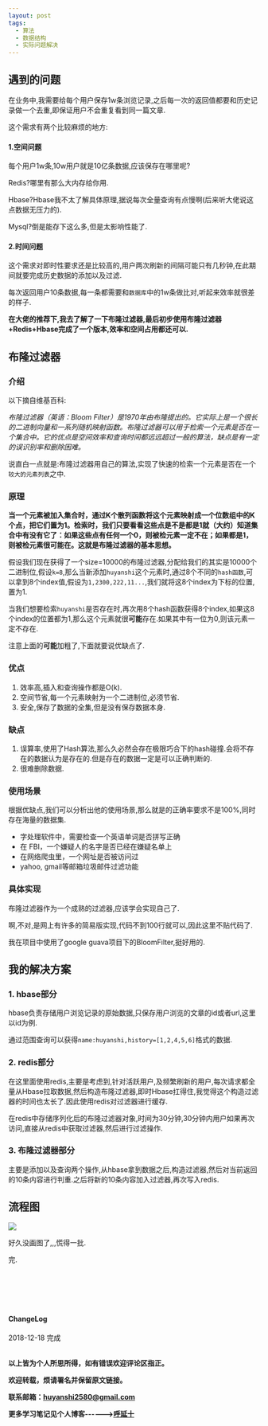 ```yaml
---
layout: post
tags:
  - 算法
  - 数据结构
  - 实际问题解决
---
```


## 遇到的问题

在业务中,我需要给每个用户保存1w条浏览记录,之后每一次的返回值都要和历史记录做一个去重,即保证用户不会重复看到同一篇文章.

这个需求有两个比较麻烦的地方:

#### 1.空间问题

每个用户1w条,10w用户就是10亿条数据,应该保存在哪里呢?

Redis?哪里有那么大内存给你用.

Hbase?Hbase我不太了解具体原理,据说每次全量查询有点慢啊(后来听大佬说这点数据无压力的).

Mysql?倒是能存下这么多,但是太影响性能了.

#### 2.时间问题

这个需求对即时性要求还是比较高的,用户两次刷新的间隔可能只有几秒钟,在此期间就要完成历史数据的添加以及过滤.

每次返回用户10条数据,每一条都需要和`数据库`中的1w条做比对,听起来效率就很差的样子.


**在大佬的推荐下,我去了解了一下布隆过滤器,最后初步使用布隆过滤器+Redis+Hbase完成了一个版本,效率和空间占用都还可以.**

## 布隆过滤器

### 介绍
以下摘自维基百科:

*布隆过滤器（英语：Bloom Filter）是1970年由布隆提出的。它实际上是一个很长的二进制向量和一系列随机映射函数。布隆过滤器可以用于检索一个元素是否在一个集合中。它的优点是空间效率和查询时间都远远超过一般的算法，缺点是有一定的误识别率和删除困难。*

说直白一点就是:布隆过滤器用自己的算法,实现了快速的检索一个元素是否在一个`较大的元素列表`之中.

### 原理

**当一个元素被加入集合时，通过K个散列函数将这个元素映射成一个位数组中的K个点，把它们置为1。检索时，我们只要看看这些点是不是都是1就（大约）知道集合中有没有它了：如果这些点有任何一个0，则被检元素一定不在；如果都是1，则被检元素很可能在。这就是布隆过滤器的基本思想。**

假设我们现在获得了一个size=10000的布隆过滤器,分配给我们的其实是10000个二进制位,假设`k=8`,那么当新添加`huyanshi`这个元素时,通过8个不同的`hash函数`,可以拿到8个index值,假设为`1,2300,222,11...`,我们就将这8个index为下标的位置,置为1.

当我们想要检索`huyanshi`是否存在时,再次用8个hash函数获得8个index,如果这8个index的位置都为1,那么这个元素就很**可能**存在.如果其中有一位为0,则该元素一定不存在.

注意上面的**可能**加粗了,下面就要说优缺点了.

### 优点

1. 效率高,插入和查询操作都是O(k).
2. 空间节省,每一个元素映射为一个二进制位,必须节省.
3. 安全,保存了数据的全集,但是没有保存数据本身.

### 缺点

1. 误算率,使用了Hash算法,那么久必然会存在极限巧合下的hash碰撞.会将不存在的数据认为是存在的.但是存在的数据一定是可以正确判断的.
2. 很难删除数据.

### 使用场景

根据优缺点,我们可以分析出他的使用场景,那么就是的正确率要求不是100%,同时存在海量的数据集.

* 字处理软件中，需要检查一个英语单词是否拼写正确
* 在 FBI，一个嫌疑人的名字是否已经在嫌疑名单上
* 在网络爬虫里，一个网址是否被访问过
* yahoo, gmail等邮箱垃圾邮件过滤功能

### 具体实现

布隆过滤器作为一个成熟的过滤器,应该学会实现自己了.

啊,不对,是网上有许多的简易版实现,代码不到100行就可以,因此这里不贴代码了.

我在项目中使用了google guava项目下的BloomFilter,挺好用的.

## 我的解决方案

### 1. hbase部分

hbase负责存储用户浏览记录的原始数据,只保存用户浏览的文章的id或者url,这里以id为例.

通过范围查询可以获得`name:huyanshi,history=[1,2,4,5,6]`格式的数据.

### 2. redis部分

在这里面使用redis,主要是考虑到,针对活跃用户,及频繁刷新的用户,每次请求都全量从Hbase拉取数据,然后构造布隆过滤器,即时Hbase扛得住,我觉得这个构造过滤器的时间也太长了.因此使用redis对过滤器进行缓存.

在redis中存储序列化后的布隆过滤器对象,时间为30分钟,30分钟内用户如果再次访问,直接从redis中获取过滤器,然后进行过滤操作.

### 3. 布隆过滤器部分

主要是添加以及查询两个操作,从hbase拿到数据之后,构造过滤器,然后对当前返回的10条内容进行判重.之后将新的10条内容加入过滤器,再次写入redis.

## 流程图

![](http://img.couplecoders.tech/markdown-img-paste-20181219004820395.png)

好久没画图了,,,慌得一批.

完.



<br>
<br>
<br>
<br>
<h4>ChangeLog</h4>
2018-12-18 完成
<br>
<br>

**以上皆为个人所思所得，如有错误欢迎评论区指正。**

**欢迎转载，烦请署名并保留原文链接。**

**联系邮箱：huyanshi2580@gmail.com**

**更多学习笔记见个人博客------><a href="{{ site.baseurl }}/">呼延十</a>**

